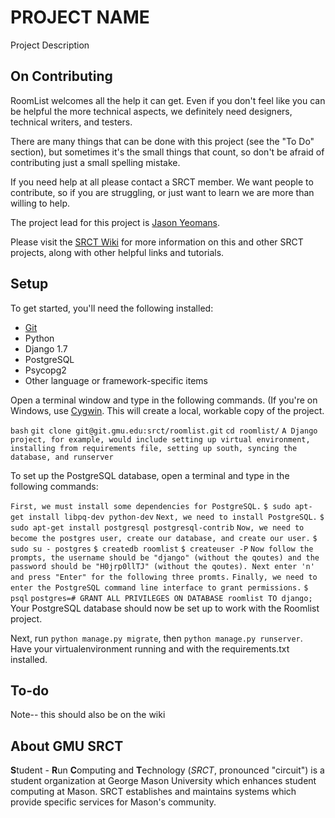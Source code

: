 PROJECT NAME
===

Project Description

On Contributing
---

RoomList welcomes all the help it can get. Even if you don't feel like you can be helpful the more technical aspects, we definitely need designers, technical writers, and testers.

There are many things that can be done with this project (see the "To Do" section), but sometimes it's the small things that count, so don't be afraid of contributing just a small spelling mistake.

If you need help at all please contact a SRCT member. We want people to contribute, so if you are struggling, or just want to learn we are more than willing to help.

The project lead for this project is [Jason Yeomans](jyeoman2@gmu.edu).

Please visit the [SRCT Wiki](http://wiki.srct.gmu.edu/) for more information on this and other SRCT projects, along with other helpful links and tutorials.

Setup
---

To get started, you'll need the following installed:
* [Git](http://git-scm.com/book/en/Getting-Started-Installing-Git)
* Python
* Django 1.7
* PostgreSQL
* Psycopg2
* Other language or framework-specific items

Open a terminal window and type in the following commands. (If you're on Windows, use [Cygwin](http://www.cygwin.com/). This will create a local, workable copy of the project.

``bash``
``git clone git@git.gmu.edu:srct/roomlist.git``
``cd roomlist/``
``A Django project, for example, would include setting up virtual environment, installing from requirements file, setting up south, syncing the database, and runserver``

To set up the PostgreSQL database, open a terminal and type in the following commands:

``First, we must install some dependencies for PostgreSQL.``
``$ sudo apt-get install libpq-dev python-dev``
``Next, we need to install PostgreSQL.``
``$ sudo apt-get install postgresql postgresql-contrib``
``Now, we need to become the postgres user, create our database, and create our user.``
``$ sudo su - postgres``
``$ createdb roomlist``
``$ createuser -P``
``Now follow the prompts, the username should be "django" (without the qoutes) and the password should be "H0jrp0llTJ" (without the qoutes). Next enter 'n' and press "Enter" for the following three promts.``
``Finally, we need to enter the PostgreSQL command line interface to grant permissions.``
``$ psql``
``postgres=# GRANT ALL PRIVILEGES ON DATABASE roomlist TO django;``
Your PostgreSQL database should now be set up to work with the Roomlist project.


Next, run `python manage.py migrate`, then `python manage.py runserver`.
Have your virtualenvironment running and with the requirements.txt installed.

To-do
---

Note-- this should also be on the wiki

About GMU SRCT
---

**S**tudent - **R**un **C**omputing and **T**echnology (*SRCT*, pronounced "circuit") is a student organization at George Mason University which enhances student computing at Mason. SRCT establishes and maintains systems which provide specific services for Mason's community.
